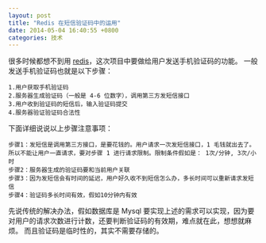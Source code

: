 ```yaml
---
layout: post
title: "Redis 在短信验证码中的运用"
date: 2014-05-04 16:40:55 +0800
categories: 技术
---
```


很多时候都想不到用 [redis](http://redis.io)，这次项目中要做给用户发送手机验证码的功能。
一般发送手机验证码也就是以下步骤：

```
1.用户获取手机验证码
2.服务器生成验证码（一般是 4-6 位数字），调用第三方发短信接口
3.用户收到验证码的短信后，输入验证码提交
4.服务器验证验证码合法性
```
下面详细说说以上步骤注意事项：

```
步骤1：发短信是调用第三方接口，是要花钱的。用户请求一次发短信接口，1 毛钱就出去了。所以不能让用户一直请求，要对步骤 1 进行请求限制。限制条件假如是： 1次/分钟, 3次/小时
步骤2：服务器生成的验证码要和当前用户关联
步骤3：因为发短信会有时间的延迟，用户好久收不到短信怎么办，多长时间可以重新请求发短信
步骤4：验证码多长时间有效，假如10分钟内有效
```

先说传统的解决办法，假如数据库是 Mysql 要实现上述的需求可以实现，因为要对用户的请求次数进行计数，还要判断验证码的有效期，难点就在此，想想就麻烦。
而且验证码是临时性的，其实不需要存储的。
<!-- 创建一个保存验证码的数据表假如叫：codes，codes 表和用户表 users 关联，用户请求发短信的接口，服务端先判断当前时间和该用户的上一次code 记录创建时间只差，如果小于1 ，说明在一分钟内，返回稍后操作的提示，如果大于1，说明在1分钟之外，则codes 表新增一记录，然后发短信， -->